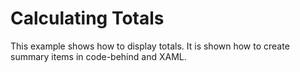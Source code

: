 # Calculating Totals


<p>This example shows how to display totals. It is shown how to create summary items in code-behind and XAML.</p>

<br/>


